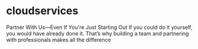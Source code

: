 # cloudservices
Partner With Us—Even If You're Just Starting Out If you could do it yourself, you would have already done it. That’s why building a team and partnering with professionals makes all the difference
